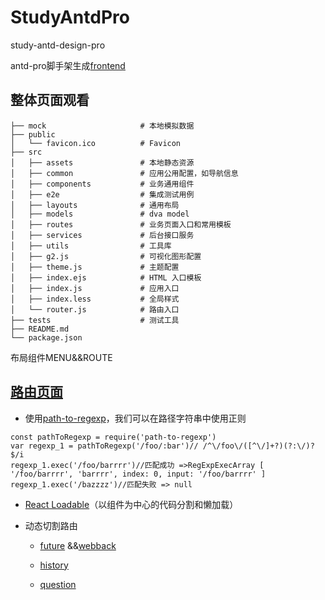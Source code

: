 # StudyAntdPro
study-antd-design-pro

antd-pro脚手架生成[frontend](frontend)

## 整体页面观看
```
├── mock                     # 本地模拟数据
├── public
│   └── favicon.ico          # Favicon
├── src
│   ├── assets               # 本地静态资源
│   ├── common               # 应用公用配置，如导航信息
│   ├── components           # 业务通用组件
│   ├── e2e                  # 集成测试用例
│   ├── layouts              # 通用布局
│   ├── models               # dva model
│   ├── routes               # 业务页面入口和常用模板
│   ├── services             # 后台接口服务
│   ├── utils                # 工具库
│   ├── g2.js                # 可视化图形配置
│   ├── theme.js             # 主题配置
│   ├── index.ejs            # HTML 入口模板
│   ├── index.js             # 应用入口
│   ├── index.less           # 全局样式
│   └── router.js            # 路由入口
├── tests                    # 测试工具
├── README.md
└── package.json
```
布局组件MENU&&ROUTE

## [路由页面](frontend/src/common/router.js)
- 使用[path-to-regexp](https://www.npmjs.com/package/path-to-regexp)，我们可以在路径字符串中使用正则
```
const pathToRegexp = require('path-to-regexp')
var regexp_1 = pathToRegexp('/foo/:bar')// /^\/foo\/([^\/]+?)(?:\/)?$/i
regexp_1.exec('/foo/barrrr')//匹配成功 =>RegExpExecArray [ '/foo/barrrr', 'barrrr', index: 0, input: '/foo/barrrr' ]
regexp_1.exec('/bazzzz')//匹配失败 => null
```
- [React Loadable](https://www.npmjs.com/package/react-loadable)（以组件为中心的代码分割和懒加载）

- 动态切割路由

    - [future]( https://pro.ant.design/docs/deploy-cn#%E4%BB%A3%E7%A0%81%E5%88%86%E5%89%B2%E5%92%8C%E5%8A%A8%E6%80%81%E5%8A%A0%E8%BD%BD)
        &&[webback](https://webpack.docschina.org/guides/code-splitting/#%E5%8A%A8%E6%80%81%E5%AF%BC%E5%85%A5-dynamic-imports-)

    - [history]( https://pro.ant.design/docs/router-and-nav-cn#%E5%85%B3%E4%BA%8E-dynamicWrapper)

    - [question](https://github.com/ant-design/ant-design-pro/issues/1761)